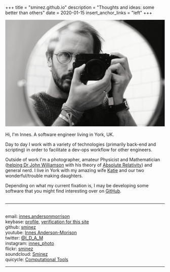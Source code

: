+++
title = "sminez.github.io"
description = "Thoughts and ideas: some better than others"
date = 2020-01-15
insert_anchor_links = "left"
+++

![me](headshot.jpeg)

Hi, I'm Innes. A software engineer living in York, UK.

Day to day I work with a variety of technologies (primarily back-end and
scripting) in order to facilitate a dev-ops workflow for other engineers.

Outside of work I'm a photographer, amateur Physicist and Mathematician
([helping Dr John Williamson][1] with his theory of [Absolute Relativity][2])
and general nerd. I live in York with my amazing wife [Katie][3] and our two
wonderful/trouble making daughters.

Depending on what my current fixation is, I may be developing some software that
you might find interesting over on [GitHub](https://github.com/sminez).
<br><br>

-----------------

<br>email:      [innes.andersonmorrison](mailto:innes.andersonmorrison@gmail.com)<br>
keybase:    [profile](https://keybase.io/idam), [verification for this site](https://sminez.github.io/keybase.txt)<br>
github:     [sminez](https://github.com/sminez/)<br>
youtube:    [Innes Anderson-Morison](https://www.youtube.com/channel/UC04N-5DxEWH4ioK0bvZmF_Q)<br>
twitter:    [@I_D_A_M](https://twitter.com/I_D_A_M)<br>
instagram:  [innes_photo](https://www.instagram.com/innes_photo/)<br>
flickr:     [sminez](https://www.flickr.com/photos/sminez/)<br>
soundcloud: [Sminez](https://soundcloud.com/innes-anderson-morrison)<br>
quicycle:   [Computational Tools](https://quicycle.com/index.php/computational-tools/)<br>

-----------------

  [1]: https://github.com/sminez/arpy
  [2]: https://quicycle.com/
  [3]: http://www.katieanderson-morrison.com/
